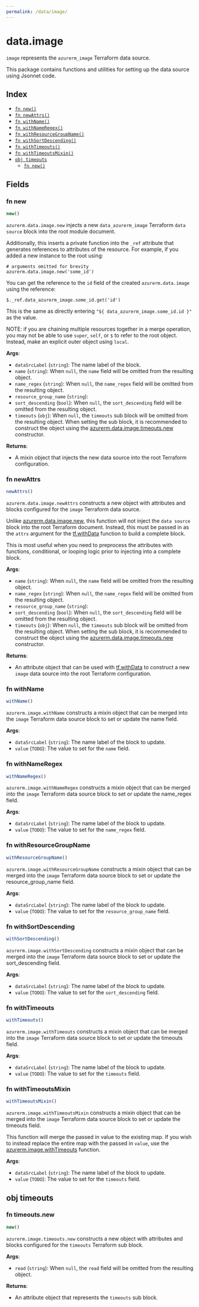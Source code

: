 ```yaml
---
permalink: /data/image/
---
```


# data.image

`image` represents the `azurerm_image` Terraform data source.



This package contains functions and utilities for setting up the data source using Jsonnet code.


## Index

* [`fn new()`](#fn-new)
* [`fn newAttrs()`](#fn-newattrs)
* [`fn withName()`](#fn-withname)
* [`fn withNameRegex()`](#fn-withnameregex)
* [`fn withResourceGroupName()`](#fn-withresourcegroupname)
* [`fn withSortDescending()`](#fn-withsortdescending)
* [`fn withTimeouts()`](#fn-withtimeouts)
* [`fn withTimeoutsMixin()`](#fn-withtimeoutsmixin)
* [`obj timeouts`](#obj-timeouts)
  * [`fn new()`](#fn-timeoutsnew)

## Fields

### fn new

```ts
new()
```


`azurerm.data.image.new` injects a new `data_azurerm_image` Terraform `data source`
block into the root module document.

Additionally, this inserts a private function into the `_ref` attribute that generates references to attributes of the
resource. For example, if you added a new instance to the root using:

    # arguments omitted for brevity
    azurerm.data.image.new('some_id')

You can get the reference to the `id` field of the created `azurerm.data.image` using the reference:

    $._ref.data_azurerm_image.some_id.get('id')

This is the same as directly entering `"${ data_azurerm_image.some_id.id }"` as the value.

NOTE: if you are chaining multiple resources together in a merge operation, you may not be able to use `super`, `self`,
or `$` to refer to the root object. Instead, make an explicit outer object using `local`.

**Args**:
  - `dataSrcLabel` (`string`): The name label of the block.
  - `name` (`string`):  When `null`, the `name` field will be omitted from the resulting object.
  - `name_regex` (`string`):  When `null`, the `name_regex` field will be omitted from the resulting object.
  - `resource_group_name` (`string`): 
  - `sort_descending` (`bool`):  When `null`, the `sort_descending` field will be omitted from the resulting object.
  - `timeouts` (`obj`):  When `null`, the `timeouts` sub block will be omitted from the resulting object. When setting the sub block, it is recommended to construct the object using the [azurerm.data.image.timeouts.new](#fn-imagetimeoutsnew) constructor.

**Returns**:
- A mixin object that injects the new data source into the root Terraform configuration.


### fn newAttrs

```ts
newAttrs()
```


`azurerm.data.image.newAttrs` constructs a new object with attributes and blocks configured for the `image`
Terraform data source.

Unlike [azurerm.data.image.new](#fn-imagenew), this function will not inject the `data source`
block into the root Terraform document. Instead, this must be passed in as the `attrs` argument for the
[tf.withData](https://github.com/tf-libsonnet/core/tree/main/docs#fn-withdata) function to build a complete block.

This is most useful when you need to preprocess the attributes with functions, conditional, or looping logic prior to
injecting into a complete block.

**Args**:
  - `name` (`string`):  When `null`, the `name` field will be omitted from the resulting object.
  - `name_regex` (`string`):  When `null`, the `name_regex` field will be omitted from the resulting object.
  - `resource_group_name` (`string`): 
  - `sort_descending` (`bool`):  When `null`, the `sort_descending` field will be omitted from the resulting object.
  - `timeouts` (`obj`):  When `null`, the `timeouts` sub block will be omitted from the resulting object. When setting the sub block, it is recommended to construct the object using the [azurerm.data.image.timeouts.new](#fn-imagetimeoutsnew) constructor.

**Returns**:
  - An attribute object that can be used with [tf.withData](https://github.com/tf-libsonnet/core/tree/main/docs#fn-withdata) to construct a new `image` data source into the root Terraform configuration.


### fn withName

```ts
withName()
```

`azurerm.image.withName` constructs a mixin object that can be merged into the `image`
Terraform data source block to set or update the name field.



**Args**:
  - `dataSrcLabel` (`string`): The name label of the block to update.
  - `value` (`TODO`): The value to set for the `name` field.


### fn withNameRegex

```ts
withNameRegex()
```

`azurerm.image.withNameRegex` constructs a mixin object that can be merged into the `image`
Terraform data source block to set or update the name_regex field.



**Args**:
  - `dataSrcLabel` (`string`): The name label of the block to update.
  - `value` (`TODO`): The value to set for the `name_regex` field.


### fn withResourceGroupName

```ts
withResourceGroupName()
```

`azurerm.image.withResourceGroupName` constructs a mixin object that can be merged into the `image`
Terraform data source block to set or update the resource_group_name field.



**Args**:
  - `dataSrcLabel` (`string`): The name label of the block to update.
  - `value` (`TODO`): The value to set for the `resource_group_name` field.


### fn withSortDescending

```ts
withSortDescending()
```

`azurerm.image.withSortDescending` constructs a mixin object that can be merged into the `image`
Terraform data source block to set or update the sort_descending field.



**Args**:
  - `dataSrcLabel` (`string`): The name label of the block to update.
  - `value` (`TODO`): The value to set for the `sort_descending` field.


### fn withTimeouts

```ts
withTimeouts()
```

`azurerm.image.withTimeouts` constructs a mixin object that can be merged into the `image`
Terraform data source block to set or update the timeouts field.



**Args**:
  - `dataSrcLabel` (`string`): The name label of the block to update.
  - `value` (`TODO`): The value to set for the `timeouts` field.


### fn withTimeoutsMixin

```ts
withTimeoutsMixin()
```

`azurerm.image.withTimeoutsMixin` constructs a mixin object that can be merged into the `image`
Terraform data source block to set or update the timeouts field.

This function will merge the passed in value to the existing map. If you wish
to instead replace the entire map with the passed in `value`, use the [azurerm.image.withTimeouts](TODO)
function.


**Args**:
  - `dataSrcLabel` (`string`): The name label of the block to update.
  - `value` (`TODO`): The value to set for the `timeouts` field.


## obj timeouts



### fn timeouts.new

```ts
new()
```


`azurerm.image.timeouts.new` constructs a new object with attributes and blocks configured for the `timeouts`
Terraform sub block.



**Args**:
  - `read` (`string`):  When `null`, the `read` field will be omitted from the resulting object.

**Returns**:
  - An attribute object that represents the `timeouts` sub block.
